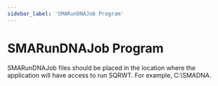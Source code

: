 ```yaml
---
sidebar_label: 'SMARunDNAJob Program'
---
```


# SMARunDNAJob Program

SMARunDNAJob files should be placed in the location where the application will have access to run SQRWT. For example, C:\SMADNA.
